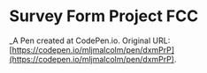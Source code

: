 # Survey Form Project FCC
 _A Pen created at CodePen.io. Original URL: [https://codepen.io/mljmalcolm/pen/dxmPrP](https://codepen.io/mljmalcolm/pen/dxmPrP).

 